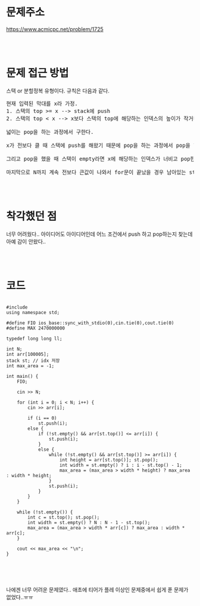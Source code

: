 # 문제주소
https://www.acmicpc.net/problem/1725


<br><br>
# 문제 접근 방법
스택 or 분할정복 유형이다. 규칙은 다음과 같다. <br>
<pre>
현재 입력된 막대를 x라 가정.
1. 스택의 top >= x --> stack에 push
2. 스택의 top < x --> x보다 스택의 top에 해당하는 인덱스의 높이가 작거나 같을 동안 계속 pop

넓이는 pop을 하는 과정에서 구한다.

x가 전보다 클 때 스택에 push를 해왔기 때문에 pop을 하는 과정에서 pop을 했을 때 스택이 empty가 아니라면 (해당 x의 인덱스  - pop한 인덱스의 배열 값) 을 빼준 값이 너비고 높이는 스택의 top에 해당하는 값이다.

그리고 pop을 했을 때 스택이 empty라면 x에 해당하는 인덱스가 너비고 pop한 인덱스의 배열 값이 높이다.

마지막으로 N까지 계속 전보다 큰값이 나와서 for문이 끝났을 경우 남아있는 stack을 탐색해줘야 되기 때문에 pop하는 과정을 똑같이 반복해주면 된다.
</pre>


<br><br>
# 착각했던 점
<p>
너무 어려웠다.. 아이디어도 아이디어인데 어느 조건에서 push 하고 pop하는지 찾는데 아예 감이 안왔다..
</p>
<br><br>


# 코드
<pre>
<code>
#include <bits/stdc++.h>
using namespace std;

#define FIO ios_base::sync_with_stdio(0),cin.tie(0),cout.tie(0)
#define MAX 2470000000

typedef long long ll;

int N;
int arr[100005];
stack<int> st; // idx 저장
int max_area = -1;

int main() {
	FIO;

	cin >> N;

	for (int i = 0; i < N; i++) {
		cin >> arr[i];

		if (i == 0)
			st.push(i);
		else {
			if (!st.empty() && arr[st.top()] <= arr[i]) {
				st.push(i);
			}
			else {
				while (!st.empty() && arr[st.top()] >= arr[i]) {
					int height = arr[st.top()]; st.pop();
					int width = st.empty() ? i : i - st.top() - 1;
					max_area = (max_area > width * height) ? max_area : width * height;
				}
				st.push(i);
			}
		}
	}

	while (!st.empty()) {
		int c = st.top(); st.pop();
		int width = st.empty() ? N : N - 1 - st.top();
		max_area = (max_area > width * arr[c]) ? max_area : width * arr[c];
	}

	cout << max_area << "\n";
}
</code>
</pre>

<br><br>
<p>
나에겐 너무 어려운 문제였다.. 애초에 티어가 플레 이상인 문제중에서 쉽게 푼 문제가 없었다..ㅠㅠ
</p>